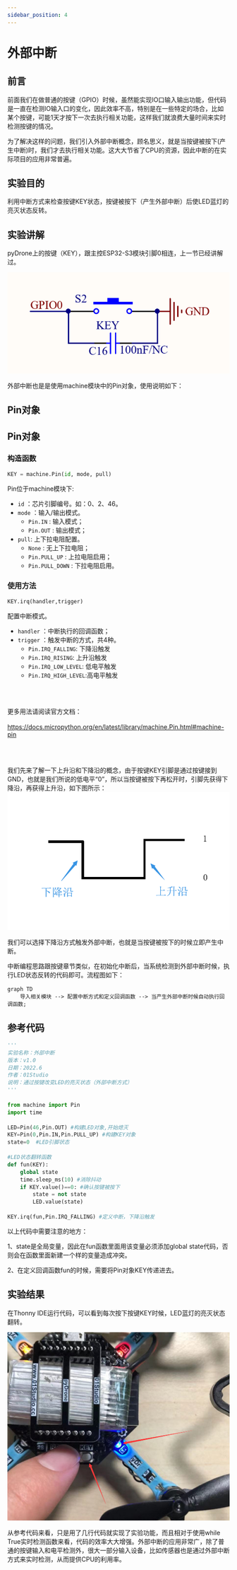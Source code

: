 ```yaml
---
sidebar_position: 4
---
```


# 外部中断

## 前言

前面我们在做普通的按键（GPIO）时候，虽然能实现IO口输入输出功能，但代码是一直在检测IO输入口的变化，因此效率不高，特别是在一些特定的场合，比如某个按键，可能1天才按下一次去执行相关功能，这样我们就浪费大量时间来实时检测按键的情况。

为了解决这样的问题，我们引入外部中断概念，顾名思义，就是当按键被按下(产生中断)时，我们才去执行相关功能。这大大节省了CPU的资源，因此中断的在实际项目的应用非常普遍。


## 实验目的
利用中断方式来检查按键KEY状态，按键被按下（产生外部中断）后使LED蓝灯的亮灭状态反转。

## 实验讲解
pyDrone上的按键（KEY），跟主控ESP32-S3模块引脚0相连，上一节已经讲解过。

![exti](./img/exti/exti0.png)

外部中断也是是使用machine模块中的Pin对象，使用说明如下：

## Pin对象

## Pin对象

### 构造函数
```python
KEY = machine.Pin(id, mode, pull)
```

Pin位于machine模块下:

- `id` ：芯片引脚编号。如：0、2、46。
- `mode` ：输入/输出模式。
    - `Pin.IN` : 输入模式；
    - `Pin.OUT` : 输出模式；   
- `pull`: 上下拉电阻配置。
    - `None` : 无上下拉电阻；
    - `Pin.PULL_UP` : 上拉电阻启用；
    - `Pin.PULL_DOWN` : 下拉电阻启用。

### 使用方法
```python
KEY.irq(handler,trigger)
```
配置中断模式。
- `handler` ：中断执行的回调函数；
- `trigger` ：触发中断的方式，共4种。
    - `Pin.IRQ_FALLING`: 下降沿触发
    - `Pin.IRQ_RISING`: 上升沿触发
    - `Pin.IRQ_LOW_LEVEL`: 低电平触发
    - `Pin.IRQ_HIGH_LEVEL`:高电平触发

<br></br>

更多用法请阅读官方文档：<br></br>
https://docs.micropython.org/en/latest/library/machine.Pin.html#machine-pin

<br></br>

我们先来了解一下上升沿和下降沿的概念，由于按键KEY引脚是通过按键接到GND，也就是我们所说的低电平“0”，所以当按键被按下再松开时，引脚先获得下降沿，再获得上升沿，如下图所示：
![exti1](./img/exti/exti1.png)

我们可以选择下降沿方式触发外部中断，也就是当按键被按下的时候立即产生中断。

中断编程思路跟按键章节类似，在初始化中断后，当系统检测到外部中断时候，执行LED状态反转的代码即可。流程图如下：

```mermaid
graph TD
    导入相关模块 --> 配置中断方式和定义回调函数 --> 当产生外部中断时候自动执行回调函数;
```

## 参考代码

```python
'''
实验名称：外部中断
版本：v1.0
日期：2022.6
作者：01Studio
说明：通过按键改变LED的亮灭状态（外部中断方式）
'''

from machine import Pin
import time

LED=Pin(46,Pin.OUT) #构建LED对象,开始熄灭
KEY=Pin(0,Pin.IN,Pin.PULL_UP) #构建KEY对象
state=0  #LED引脚状态

#LED状态翻转函数
def fun(KEY):
    global state
    time.sleep_ms(10) #消除抖动
    if KEY.value()==0: #确认按键被按下
        state = not state
        LED.value(state)

KEY.irq(fun,Pin.IRQ_FALLING) #定义中断，下降沿触发

```

以上代码中需要注意的地方：

1、state是全局变量，因此在fun函数里面用该变量必须添加global state代码，否则会在函数里面新建一个样的变量造成冲突。

2、在定义回调函数fun的时候，需要将Pin对象KEY传递进去。


## 实验结果

在Thonny IDE运行代码，可以看到每次按下按键KEY时候，LED蓝灯的亮灭状态翻转。

![exti3](./img/exti/exti2.png)

从参考代码来看，只是用了几行代码就实现了实验功能，而且相对于使用while True实时检测函数来看，代码的效率大大增强。外部中断的应用非常广，除了普通的按键输入和电平检测外，很大一部分输入设备，比如传感器也是通过外部中断方式来实时检测，从而提供CPU的利用率。